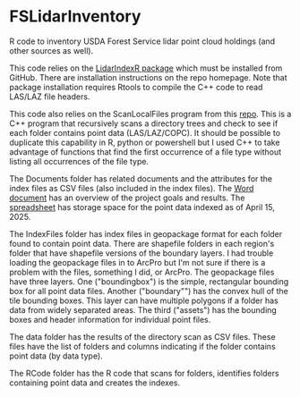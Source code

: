 # FSLidarInventory

R code to inventory USDA Forest Service lidar point cloud holdings (and other
sources as well).

This code relies on the [LidarIndexR
package](https://github.com/bmcgaughey1/LidarIndexR) which must be installed
from GitHub. There are installation instructions on the repo homepage. Note that
package installation requires Rtools to compile the C++ code to read LAS/LAZ
file headers.

This code also relies on the ScanLocalFiles program from this [repo](https://github.com/bmcgaughey1/ScanLocalFiles). This is a 
C++ program that recursively scans a directory trees and check to see if each folder
contains point data (LAS/LAZ/COPC). It should be possible to duplicate this capability
in R, python or powershell but I used C++ to take advantage of functions that find
the first occurrence of a file type without listing all occurrences of the file type.

The Documents folder has related documents and the attributes for the index
files as CSV files (also included in the index files). The [Word
document](https://github.com/bmcgaughey1/FSLidarInventory/blob/aa9511825fdf4b06f3545911d951751f0003fc54/Documents/Forest%20Service%20Lidar%20Indexing%20Project.docx)
has an overview of the project goals and results. The
[spreadsheet](https://github.com/bmcgaughey1/FSLidarInventory/blob/aa9511825fdf4b06f3545911d951751f0003fc54/Documents/InventoryResults.xlsx)
has storage space for the point data indexed as of April 15, 2025.

The IndexFiles folder has index files in geopackage format for each folder found
to contain point data. There are shapefile folders in each region's folder that
have shapefile versions of the boundary layers. I had trouble loading the
geopackage files in to ArcPro but I'm not sure if there is a problem with the
files, something I did, or ArcPro. The geopackage files have three layers. One
("boundingbox") is the simple, rectangular bounding box for all point data
files. Another ("boundary"") has the convex hull of the tile bounding boxes.
This layer can have multiple polygons if a folder has data from widely separated
areas. The third ("assets") has the bounding boxes and header information for
individual point files.

The data folder has the results of the directory scan as CSV files. These files
have the list of folders and columns indicating if the folder contains point
data (by data type).

The RCode folder has the R code that scans for folders, identifies folders
containing point data and creates the indexes.
